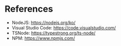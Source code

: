# References

- NodeJS: https://nodejs.org/ko/
- Visual Studio Code: https://code.visualstudio.com/
- TSNode: https://typestrong.org/ts-node/
- NPM: https://www.npmjs.com/
